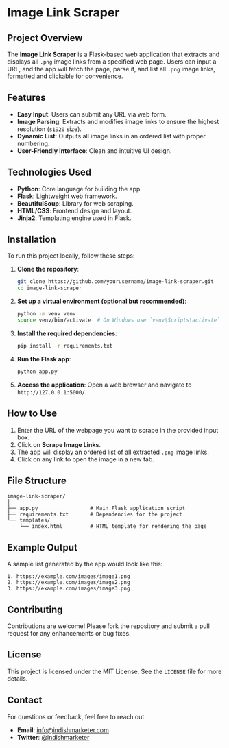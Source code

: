 # Image Link Scraper

## Project Overview
The **Image Link Scraper** is a Flask-based web application that extracts and displays all `.png` image links from a specified web page. Users can input a URL, and the app will fetch the page, parse it, and list all `.png` image links, formatted and clickable for convenience.

## Features
- **Easy Input**: Users can submit any URL via web form.
- **Image Parsing**: Extracts and modifies image links to ensure the highest resolution (`s1920` size).
- **Dynamic List**: Outputs all image links in an ordered list with proper numbering.
- **User-Friendly Interface**: Clean and intuitive UI design.

## Technologies Used
- **Python**: Core language for building the app.
- **Flask**: Lightweight web framework.
- **BeautifulSoup**: Library for web scraping.
- **HTML/CSS**: Frontend design and layout.
- **Jinja2**: Templating engine used in Flask.

## Installation
To run this project locally, follow these steps:

1. **Clone the repository**:
   ```bash
   git clone https://github.com/yourusername/image-link-scraper.git
   cd image-link-scraper
   ```

2. **Set up a virtual environment (optional but recommended)**:
   ```bash
   python -m venv venv
   source venv/bin/activate  # On Windows use `venv\Scripts\activate`
   ```

3. **Install the required dependencies**:
   ```bash
   pip install -r requirements.txt
   ```

4. **Run the Flask app**:
   ```bash
   python app.py
   ```

5. **Access the application**:
   Open a web browser and navigate to `http://127.0.0.1:5000/`.

## How to Use
1. Enter the URL of the webpage you want to scrape in the provided input box.
2. Click on **Scrape Image Links**.
3. The app will display an ordered list of all extracted `.png` image links.
4. Click on any link to open the image in a new tab.

## File Structure
```
image-link-scraper/
│
├── app.py                 # Main Flask application script
├── requirements.txt       # Dependencies for the project
└── templates/
    └── index.html         # HTML template for rendering the page
```

## Example Output
A sample list generated by the app would look like this:
```
1. https://example.com/images/image1.png
2. https://example.com/images/image2.png
3. https://example.com/images/image3.png
```

## Contributing
Contributions are welcome! Please fork the repository and submit a pull request for any enhancements or bug fixes.

## License
This project is licensed under the MIT License. See the `LICENSE` file for more details.

## Contact
For questions or feedback, feel free to reach out:
- **Email**: [info@indishmarketer.com](mailto:info@indishmarketer.com)
- **Twitter**: [@indishmarketer](https://twitter.com/indishmarketer)
